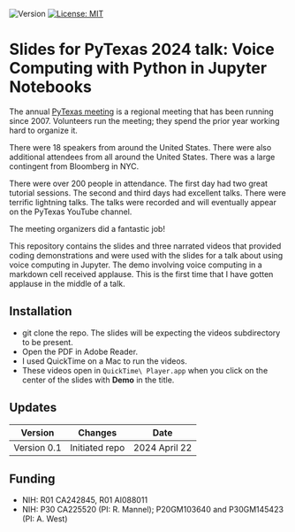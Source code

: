 ![Version](https://img.shields.io/static/v1?label=voice-computing-with-python-in-jupyter-notebooks&message=0.1&color=brightcolor)
[![License: MIT](https://img.shields.io/badge/License-MIT-blue.svg)](https://opensource.org/licenses/MIT)


# Slides for PyTexas 2024 talk: Voice Computing with Python in Jupyter Notebooks

The annual [PyTexas meeting](https://www.pytexas.org/2024/) is a regional meeting that has been running since 2007.
Volunteers run the meeting; they spend the prior year working hard to organize it.

There were 18 speakers from around the United States.
There were also additional attendees from all around the United States.
There was a large contingent from Bloomberg in NYC.

There were over 200 people in attendance.
The first day had two great tutorial sessions.
The second and third days had excellent talks.
There were terrific lightning talks.
The talks were recorded and will eventually appear on the PyTexas YouTube channel.

The meeting organizers did a fantastic job!

This repository contains the slides and three narrated videos that provided coding demonstrations and were used with the slides for a talk about using voice computing in Jupyter.
The demo involving voice computing in a markdown cell received applause. This is the first time that I have gotten applause in the middle of a talk.

## Installation

- git clone the repo. The slides will be expecting the videos subdirectory to be present.
- Open the PDF in Adobe Reader.
- I used QuickTime on a Mac to run the videos.
- These videos open in `QuickTime\ Player.app` when you click on the center of the slides with **Demo** in the title.


## Updates

|Version      | Changes                                                                                                                                    | Date                 |
|:-----------:|:------------------------------------------------------------------------------------------------------------------------------------------:|:--------------------:|
| Version 0.1 |  Initiated repo                                                                                                                            | 2024 April 22        |


## Funding
- NIH: R01 CA242845, R01 AI088011
- NIH: P30 CA225520 (PI: R. Mannel); P20GM103640 and P30GM145423 (PI: A. West)

